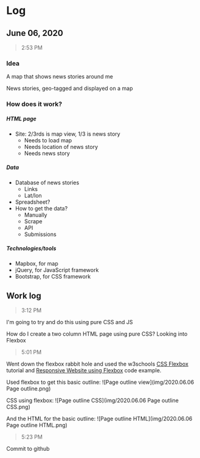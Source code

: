 # Log

## June 06, 2020

> 2:53 PM

### Idea

A map that shows news stories around me

News stories, geo-tagged and displayed on a map

### How does it work?

##### HTML page
- Site: 2/3rds is map view, 1/3 is news story
	- Needs to load map
	- Needs location of news story
	- Needs news story

##### Data
- Database of news stories
	- Links
	- Lat/lon
- Spreadsheet? 
- How to get the data?
	- Manually
	- Scrape
	- API
	- Submissions

##### Technologies/tools
- Mapbox, for map
- jQuery, for JavaScript framework
- Bootstrap, for CSS framework

## Work log
> 3:12 PM

I'm going to try and do this using pure CSS and JS

How do I create a two column HTML page using pure CSS? Looking into Flexbox

> 5:01 PM

Went down the flexbox rabbit hole and used the w3schools [CSS Flexbox](https://www.w3schools.com/css/css3_flexbox.asp) tutorial and [Responsive Website using Flexbox](https://www.w3schools.com/css/tryit.asp?filename=trycss3_flexbox_website2) code example.

Used flexbox to get this basic outline:
![Page outline view](img/2020.06.06 Page outline.png)

CSS using flexbox:
![Page outline CSS](img/2020.06.06 Page outline CSS.png)

And the HTML for the basic outline:
![Page outline HTML](img/2020.06.06  Page outline HTML.png)

> 5:23 PM

Commit to github